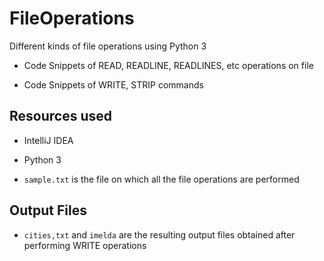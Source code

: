 # FileOperations
Different kinds of file operations using Python 3 

* Code Snippets of READ, READLINE, READLINES, etc operations on file

* Code Snippets of WRITE, STRIP commands

## Resources used

* IntelliJ IDEA

* Python 3

* `sample.txt` is the file on which all the file operations are performed

## Output Files

* `cities,txt` and `imelda` are the resulting output files obtained after performing WRITE operations
